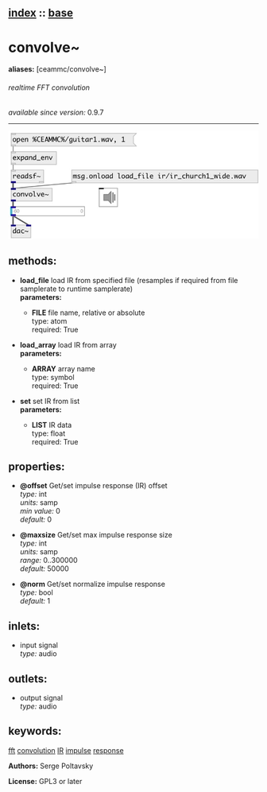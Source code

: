 [index](index.html) :: [base](category_base.html)
---

# convolve~
**aliases:** [ceammc/convolve\~]


###### realtime FFT convolution

*available since version:* 0.9.7

---




[![example](../examples/img/convolve~.jpg)](../examples/pd/convolve~.pd)





## methods:

* **load_file**
load IR from specified file (resamples if required from file samplerate to
runtime samplerate)<br>
  __parameters:__
  - **FILE** file name, relative or absolute<br>
    type: atom <br>
    required: True <br>

* **load_array**
load IR from array<br>
  __parameters:__
  - **ARRAY** array name<br>
    type: symbol <br>
    required: True <br>

* **set**
set IR from list<br>
  __parameters:__
  - **LIST** IR data<br>
    type: float <br>
    required: True <br>




## properties:

* **@offset** 
Get/set impulse response (IR) offset<br>
_type:_ int<br>
_units:_ samp<br>
_min value:_ 0<br>
_default:_ 0<br>

* **@maxsize** 
Get/set max impulse response size<br>
_type:_ int<br>
_units:_ samp<br>
_range:_ 0..300000<br>
_default:_ 50000<br>

* **@norm** 
Get/set normalize impulse response<br>
_type:_ bool<br>
_default:_ 1<br>



## inlets:

* input signal<br>
_type:_ audio



## outlets:

* output signal<br>
_type:_ audio



## keywords:

[fft](keywords/fft.html)
[convolution](keywords/convolution.html)
[IR](keywords/IR.html)
[impulse](keywords/impulse.html)
[response](keywords/response.html)






**Authors:** Serge Poltavsky




**License:** GPL3 or later





